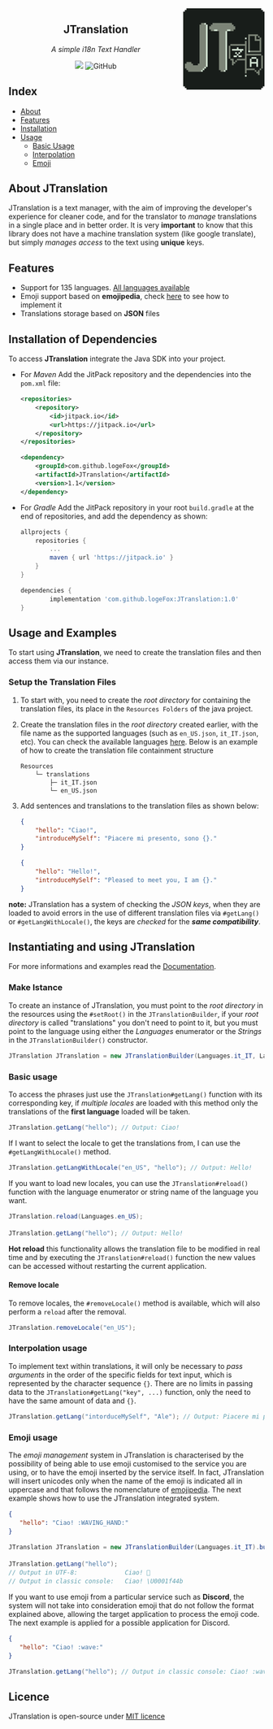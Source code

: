 <img src="https://raw.githubusercontent.com/logeFox/JTranslation/master/img/jtranslation.png" width="160" align="right">

<div align="center">

## JTranslation
_A simple i18n Text Handler_

[![](https://jitpack.io/v/logeFox/JavaLang.svg)](https://jitpack.io/#logeFox/JavaLang) ![GitHub](https://img.shields.io/github/license/logeFox/JTranslation)
</div>

## Index

- [About](#about-JTranslation)
- [Features](#features)
- [Installation](#installation-of-dependencies)
- [Usage](#usage-and-examples)
	- [Basic Usage](#basic-usage)
	- [Interpolation](#interpolation-usage)
	- [Emoji](#emoji-usage)


## About JTranslation
JTranslation is a text manager, with the aim of improving the developer's experience for cleaner code, and for the translator to *manage* translations in a single place and in better order.
It is very **important** to know that this library does not have a machine translation system (like google translate), but simply *manages access* to the text using **unique** keys.

## Features
- Support for 135 languages. [All languages available](https://github.com/logeFox/JTranslation/blob/master/LANGUAGES.md)
- Emoji support based on **emojipedia**, check [here](#emoji-usage) to see how to implement it
- Translations storage based on **JSON** files

## Installation of Dependencies
To access **JTranslation** integrate the Java SDK into your project.

- For *Maven* Add the JitPack repository and the dependencies into the `pom.xml` file:
	```xml
	<repositories>
		<repository>
			<id>jitpack.io</id>
			<url>https://jitpack.io</url>
		</repository>
	</repositories>
	```
	```xml
	<dependency>
		<groupId>com.github.logeFox</groupId>
		<artifactId>JTranslation</artifactId>
		<version>1.1</version>
	</dependency>
	```
- For *Gradle* Add the JitPack repository in your root `build.gradle` at the end of repositories, and add the dependency as shown:
	```groovy
	allprojects {
		repositories {
			...
			maven { url 'https://jitpack.io' }
		}
	}
	```
	```groovy
	dependencies {
			implementation 'com.github.logeFox:JTranslation:1.0'
	}
	```

## Usage and Examples
To start using **JTranslation**, we need to create the translation files and then access them via our instance.

### Setup the Translation Files
1. To start with, you need to create the *root directory* for containing the translation files, its place in the `Resources Folders` of the java project.
2. Create the translation files in the *root directory* created earlier, with the file name as the supported languages (such as `en_US.json`, `it_IT.json`, etc). You can check the available languages [here](https://logefox.github.io/JTranslation/Languages). 
	Below is an example of how to create the translation file containment structure
	```
	Resources
		└─ translations
			├─ it_IT.json
			└─ en_US.json
	```
3. Add sentences and translations to the translation files as shown below:
	```json
	{
		"hello": "Ciao!",
		"introduceMySelf": "Piacere mi presento, sono {}."
	}
	```
	
	```json
	{
		"hello": "Hello!",
		"introduceMySelf": "Pleased to meet you, I am {}."
	}
	```
**note:** JTranslation has a system of checking the *JSON keys*, when they are loaded to avoid errors in the use of different translation files via `#getLang()` or `#getLangWithLocale()`, the keys are *checked* for the ***same compatibility***.

## Instantiating and using JTranslation
For more informations and examples read the [Documentation](https://logefox.github.io/JTranslation/WorkInProgressJTranslation).

### Make Istance
To create an instance of JTranslation, you must point to the _root directory_ in the resources using the `#setRoot()` in the `JTranslationBuilder`, if your *root directory* is called "translations" you don't need to point to it, but you must point to the language using either the *Languages* enumerator or the *Strings* in the `JTranslationBuilder()` constructor.

```java
JTranslation JTranslation = new JTranslationBuilder(Languages.it_IT, Languages.en_US).build();
```

 ### Basic usage
To access the phrases just use the `JTranslation#getLang()` function with its corresponding key, if *multiple locales* are loaded with this method only the translations of the **first language** loaded will be taken.

```java
JTranslation.getLang("hello"); // Output: Ciao!
```

If I want to select the locale to get the translations from, I can use the `#getLangWithLocale()` method.

```java
JTranslation.getLangWithLocale("en_US", "hello"); // Output: Hello!
```
 
If you want to load new locales, you can use the `JTranslation#reload()` function with the language enumerator or string name of the language you want.

```java
JTranslation.reload(Languages.en_US);

JTranslation.getLang("hello"); // Output: Hello!
```

**Hot reload** this functionality allows the translation file to be modified in real time and by executing the `JTranslation#reload()` function the new values can be accessed without restarting the current application.

#### Remove locale
To remove locales, the `#removeLocale()` method is available, which will also perform a `reload` after the removal.

```java
JTranslation.removeLocale("en_US");
```

### Interpolation usage
To implement text within translations, it will only be necessary to *pass arguments* in the order of the specific fields for text input, which is represented by the character sequence `{}`.
There are no limits in passing data to the `JTranslation#getLang("key", ...)` function, only the need to have the same amount of data and `{}`.
```java 
JTranslation.getLang("intorduceMySelf", "Ale"); // Output: Piacere mi presento, sono Ale.
```

### Emoji usage
The *emoji management* system in JTranslation is characterised by the possibility of being able to use emoji customised to the service you are using, or to have the emoji inserted by the service itself.
In fact, JTranslation will insert unicodes only when the name of the emoji is indicated all in uppercase and that follows the nomenclature of [emojipedia](https://emojipedia.org/).
The next example shows how to use the JTranslation integrated system.
 ```json
{
	"hello": "Ciao! :WAVING_HAND:"
}
```

 ```java
JTranslation JTranslation = new JTranslationBuilder(Languages.it_IT).build();

JTranslation.getLang("hello"); 
// Output in UTF-8: 			Ciao! 👋
// Output in classic console:   Ciao! \U0001f44b
```

If you want to use emoji from a particular service such as **Discord**, the system will not take into consideration emoji that do not follow the format explained above, allowing the target application to process the emoji code.
The next example is applied for a possible application for Discord.

 ```json
{
	"hello": "Ciao! :wave:"
}
```

 ```java  
JTranslation.getLang("hello"); // Output in classic console: Ciao! :wave:
```

## Licence
JTranslation is open-source under [MIT licence](https://github.com/logeFox/JTranslation/blob/master/LICENSE)
